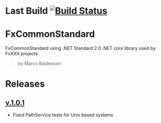 # Last Build [![Build Status](https://travis-ci.org/waldrix/FxCommonStandard.svg?branch=develop)](https://travis-ci.org/waldrix/FxCommonStandard)

# FxCommonStandard
FxCommonStandard using .NET Standard 2.0
.NET core library used by FxXXX projects

> by Marco Baldessari

# Releases

## [v.1.0.1](https://github.com/waldrix/FxCommonStandard/releases/tag/1.0.1)

* Fixed PathService tests for Unix based systems
